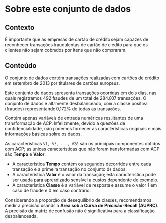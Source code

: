 # Sobre este conjunto de dados

## Contexto
É importante que as empresas de cartão de crédito sejam capazes de reconhecer transações fraudulentas de cartão de crédito para que os clientes não sejam cobrados por itens que não compraram.

## Conteúdo
O conjunto de dados contém transações realizadas com cartões de crédito em setembro de 2013 por titulares de cartões europeus.

Este conjunto de dados apresenta transações ocorridas em dois dias, nas quais registramos 492 fraudes de um total de 284.807 transações. O conjunto de dados é altamente desbalanceado, com a classe positiva (fraudes) representando 0,172% de todas as transações.

Contém apenas variáveis de entrada numéricas resultantes de uma transformação de ACP. Infelizmente, devido a questões de confidencialidade, não podemos fornecer as características originais e mais informações básicas sobre os dados.  

As características `V1, V2, ..., V28` são os principais componentes obtidos com ACP; as únicas características que não foram transformadas com ACP são **Tempo** e **Valor**.  

- A característica **Tempo** contém os segundos decorridos entre cada transação e a primeira transação no conjunto de dados.  
- A característica **Valor** é o valor da transação; esta característica pode ser usada para aprendizado sensível a custos dependente de exemplo.  
- A característica **Classe** é a variável de resposta e assume o valor 1 em caso de fraude e 0 em caso contrário.

Considerando a proporção de desequilíbrio de classes, recomendamos medir a precisão usando a **Área sob a Curva de Precisão-Recall (AUPRC)**. A precisão da matriz de confusão não é significativa para a classificação desbalanceada.
